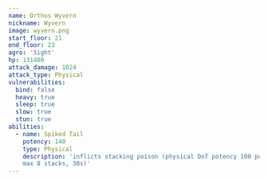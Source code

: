 ```yaml
---
name: Orthos Wyvern
nickname: Wyvern
image: wyvern.png
start_floor: 21
end_floor: 23
agro: 'Sight'
hp: 131480
attack_damage: 1024
attack_type: Physical
vulnerabilities:
  bind: false
  heavy: true
  sleep: true
  slow: true
  stun: true
abilities:
  - name: Spiked Tail
    potency: 140
    type: Physical
    description: 'inflicts stacking poison (physical DoT potency 100 per stack,
    max 8 stacks, 30s)'
---
```

